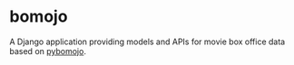 # bomojo

A Django application providing models and APIs for movie box office data based
on [pybomojo][1].

[1]: https://bitbucket.org/teamdtao/pybomojo
